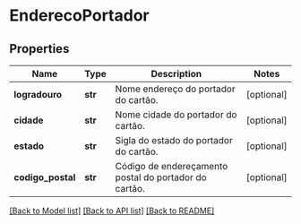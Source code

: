 # EnderecoPortador

## Properties
Name | Type | Description | Notes
------------ | ------------- | ------------- | -------------
**logradouro** | **str** | Nome endereço do portador do cartão. | [optional] 
**cidade** | **str** | Nome cidade do portador do cartão. | [optional] 
**estado** | **str** | Sigla do estado do portador do cartão. | [optional] 
**codigo_postal** | **str** | Código de endereçamento postal do portador do cartão. | [optional] 

[[Back to Model list]](../README.md#documentation-for-models) [[Back to API list]](../README.md#documentation-for-api-endpoints) [[Back to README]](../README.md)


